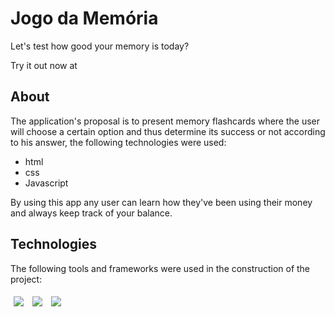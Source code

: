 # Jogo da Memória

Let's test how good your memory is today?
<!-- <img src="/assets/my-wallet-usage.gif" /> -->

Try it out now at

## About

The application's proposal is to present memory flashcards where the user will choose a certain option and thus determine its success or not according to his answer, the following technologies were used:

- html
- css
- Javascript

By using this app any user can learn how they've been using their money and always keep track of your balance.

## Technologies
The following tools and frameworks were used in the construction of the project:<br>
<p>
  <img style='margin: 5px;' src='https://img.shields.io/badge/HTML5-E34F26?style=for-the-badge&logo=html5&logoColor=white'>
  <img style='margin: 5px;' src='https://img.shields.io/badge/CSS3-1572B6?style=for-the-badge&logo=css3&logoColor=white'>
  <img style='margin: 5px;' src='https://img.shields.io/badge/JavaScript-F7DF1E?style=for-the-badge&logo=javascript&logoColor=black'>
</p>
